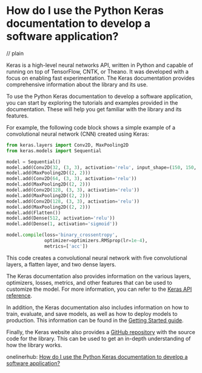 # How do I use the Python Keras documentation to develop a software application?
// plain

Keras is a high-level neural networks API, written in Python and capable of running on top of TensorFlow, CNTK, or Theano. It was developed with a focus on enabling fast experimentation. The Keras documentation provides comprehensive information about the library and its use.

To use the Python Keras documentation to develop a software application, you can start by exploring the tutorials and examples provided in the documentation. These will help you get familiar with the library and its features.

For example, the following code block shows a simple example of a convolutional neural network (CNN) created using Keras:

```python
from keras.layers import Conv2D, MaxPooling2D
from keras.models import Sequential

model = Sequential()
model.add(Conv2D(32, (3, 3), activation='relu', input_shape=(150, 150, 3)))
model.add(MaxPooling2D((2, 2)))
model.add(Conv2D(64, (3, 3), activation='relu'))
model.add(MaxPooling2D((2, 2)))
model.add(Conv2D(128, (3, 3), activation='relu'))
model.add(MaxPooling2D((2, 2)))
model.add(Conv2D(128, (3, 3), activation='relu'))
model.add(MaxPooling2D((2, 2)))
model.add(Flatten())
model.add(Dense(512, activation='relu'))
model.add(Dense(1, activation='sigmoid'))

model.compile(loss='binary_crossentropy',
              optimizer=optimizers.RMSprop(lr=1e-4),
              metrics=['acc'])
```

This code creates a convolutional neural network with five convolutional layers, a flatten layer, and two dense layers.

The Keras documentation also provides information on the various layers, optimizers, losses, metrics, and other features that can be used to customize the model. For more information, you can refer to the [Keras API reference](https://keras.io/api/).

In addition, the Keras documentation also includes information on how to train, evaluate, and save models, as well as how to deploy models to production. This information can be found in the [Getting Started guide](https://keras.io/getting-started/).

Finally, the Keras website also provides a [GitHub repository](https://github.com/keras-team/keras) with the source code for the library. This can be used to get an in-depth understanding of how the library works.

onelinerhub: [How do I use the Python Keras documentation to develop a software application?](https://onelinerhub.com/python-keras/how-do-i-use-the-python-keras-documentation-to-develop-a-software-application)